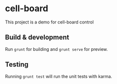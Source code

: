 # cell-board

This project is a demo for cell-board control

## Build & development

Run `grunt` for building and `grunt serve` for preview.

## Testing

Running `grunt test` will run the unit tests with karma.

